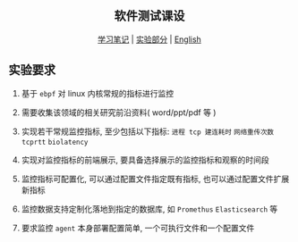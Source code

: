 <div align="center">

<h2>软件测试课设</h2>

[学习笔记](./study) | [实验部分](./src) | [English](./README.md)

</div>

## 实验要求

1. 基于 `ebpf` 对 linux 内核常规的指标进行监控

2. 需要收集该领域的相关研究前沿资料( word/ppt/pdf 等 )

3. 实现若干常规监控指标, 至少包括以下指标: `进程 tcp 建连耗时` `网络重传次数` `tcprtt` `biolatency`

4. 实现对监控指标的前端展示, 要具备选择展示的监控指标和观察的时间段

5. 监控指标可配置化, 可以通过配置文件指定既有指标, 也可以通过配置文件扩展新指标

6. 监控数据支持定制化落地到指定的数据库, 如 `Promethus` `Elasticsearch` 等

7. 要求监控 `agent` 本身部署配置简单, 一个可执行文件和一个配置文件
